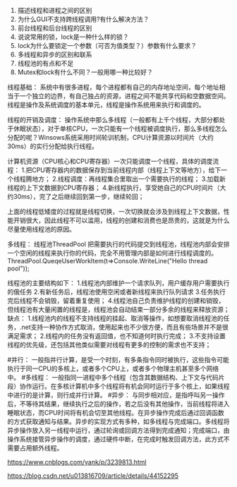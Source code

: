 1. 描述线程和进程之间的区别
2. 为什么GUI不支持跨线程调用?有什么解决方法？
3. 前台线程和后台线程的区别
4. 说说常用的锁，lock是一种什么样的锁？
5. lock为什么要锁定一个参数（可否为值类型？）参数有什么要求？
6. 多线程和异步的区别和联系
7. 线程池的有点和不足
8. Mutex和lock有什么不同？一般用哪一种比较好？

线程基础：
系统中有很多进程，每个进程都有自己的内存地址空间，每个地址相当于一个独立的边界，有自己独占的资源，进程之间不能共享代码和空数据空间。线程是操作及系统调度的基本单元，线程是操作系统用来执行和调度的。

线程的开销及调度：
操作系统中那么多线程（一般都有上千个线程，大部分都处于休眠状态），对于单核CPU，一次只能有一个线程被调度执行，那么多线程怎么分配的呢？Winsows系统采用时间轮训机制，CPU计算资源以时间片（大约30ms）的实行分配给执行线程。

计算机资源（CPU核心和CPU寄存器）一次只能调度一个线程，具体的调度流程： 
 1.把CPU寄存器内的数据保存到当前线程内部（线程上下文等地方），给下一个线程腾地方；
 2.线程调度：再线程集合里取出一个需要执行的线程；
 3.加载新线程的上下文数据到CPU寄存器；
 4.新线程执行，享受她自己的CPU时间片（大约30ms），完了之后继续回到第一步，继续轮回；

上面的线程低矮度的过程就是线程切换，一次切换就会涉及到线程上下文数据，性能开销很大，因此线程不可以滥用，线程的创建和消费也是昂贵的，这就是为什么尽量使用线程池的原因。


多线程：
线程池ThreadPool
把需要执行的代码提交到线程池，线程池内部会安排一个空闲的线程来执行你的代码，完全不用管理内部是如何进行线程调度的。
ThreadPool.QueqeUserWorkItem(t=>Console.WriteLine("Hello thread pool"));

线程池的主要结构如下：
1.线程池内部维护一个请求队列，用户缓存用户需要执行的俄任务
2.有新任务后，线程池使用空闲或者新线程来执行队列请求
3.任务执行完后线程不会销毁，留着重复使用；
4.线程池自己负责维护线程的创建和销毁，但线程池有大量闲置的线程是，线程池会自动结束一部分多余的线程来释放资源；
缺点：
 1.线程池内的线程不支持线程的挂起、取消等操作，如想要取消线程池的任务，.net支持一种协作方式取消，使用起来也不少很方便，而且有些场景并不是很满足需求；
 2.线程内的任务没有返回值，也不知道何时执行完成；
 3.不支持设置线程的优先级，还包括其他类似需要对线程有更多的控制的需求也不支持；


#并行：
 一般指并行计算，是受一个时刻，有多条指令同时被执行，这些指令可能执行于同一CPU的多核上，或者多个CPU上，或者多个物理主机甚至多个网络中。
#多线程：
一般指同一进程中多个线程（包含其数据结构、上下文与代码片段）协作运行。在多核计算机中多个线程将有机会同时运行于多个核上，如果线程中进行的是计算，则行成并行计算。
#异步：
与同步相对应，是指呼叫另一操作后，不等待其结果，继续执行之后的操作，若之后没有其他操作，当前线程将进入睡眠状态，而CPU时间将有机会切至其他线程。在异步操作完成后通过回调函数的方式获取通知与结果。异步的实现方式有多种，如多线程与完成端口。多线程将异步操作放入另一线程中运行，通过轮询或回调方法得到完成通知；完成端口，由操作系统接管异步操作的调度，通过硬件中断，在完成时触发回调方法，此方式不需要占用额外线程。


https://www.cnblogs.com/yank/p/3239813.html


https://blog.csdn.net/u013816709/article/details/44152295




